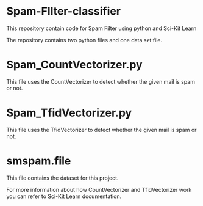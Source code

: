 # Spam-FIlter-classifier
This repository contain code for Spam Filter using python and Sci-Kit Learn

The repository contains two python files and one data set file.

# Spam_CountVectorizer.py 
  This file uses the CountVectorizer to detect whether the given mail is spam or not.
  
# Spam_TfidVectorizer.py
  This file uses the TfidVectorizer to detect whether the given mail is spam or not.

# smspam.file
  This file contains the dataset for this project.
  
For more information about how CountVectorizer and TfidVectorizer work you can refer to Sci-Kit Learn documentation.
